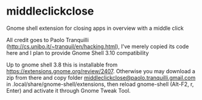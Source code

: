 middleclickclose
================

Gnome shell extension for closing apps in overview with a middle click

All credit goes to Paolo Tranquilli (http://cs.unibo.it/~tranquil/en/hacking.html), I've merely copied its code here and I plan to provide Gnome Shell 3.10 compatibility

Up to gnome shell 3.8 this is installable from https://extensions.gnome.org/review/2407. Otherwise you may download a zip from there and copy folder middleclickclose@paolo.tranquilli.gmail.com in .local/share/gnome-shell/extensions, then reload gnome-shell (Alt-F2, r, Enter) and activate it through Gnome Tweak Tool.
